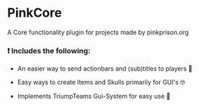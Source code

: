 # PinkCore

A Core functionality plugin for projects made by pinkprison.org

### :exclamation: Includes the following:

- An easier way to send actionbars and (sub)titles to players :tulip:

- Easy ways to create Items and Skulls primarily for GUI's 🤓

- Implements TriumpTeams Gui-System for easy use :eagle:
